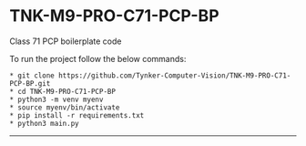 # TNK-M9-PRO-C71-PCP-BP

Class 71 PCP boilerplate code

To run the project follow the below commands:

```
* git clone https://github.com/Tynker-Computer-Vision/TNK-M9-PRO-C71-PCP-BP.git
* cd TNK-M9-PRO-C71-PCP-BP
* python3 -m venv myenv
* source myenv/bin/activate
* pip install -r requirements.txt
* python3 main.py
```

---
